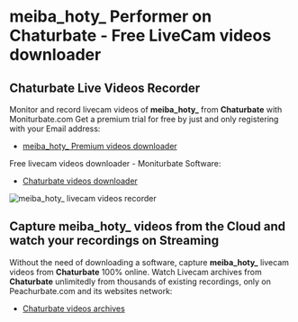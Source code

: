 # meiba_hoty_ Performer on Chaturbate - Free LiveCam videos downloader

## Chaturbate Live Videos Recorder

Monitor and record livecam videos of **meiba_hoty_** from **Chaturbate** with Moniturbate.com
Get a premium trial for free by just and only registering with your Email address:
* [meiba_hoty_ Premium videos downloader](https://moniturbate.com/request-demo-licence-key.html)

Free livecam videos downloader - Moniturbate Software:
* [Chaturbate videos downloader](https://moniturbate.com/moniturbate-download-software.html)

![meiba_hoty_ livecam videos recorder](https://peachurnet.com/templates/moniturbate-software.png)


## Capture meiba_hoty_ videos from the Cloud and watch your recordings on Streaming

Without the need of downloading a software, capture **meiba_hoty_** livecam videos from **Chaturbate** 100% online.
Watch Livecam archives from **Chaturbate** unlimitedly from thousands of existing recordings, only on Peachurbate.com and its websites network:
* [Chaturbate videos archives](https://peachurnet.com/)
